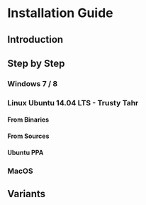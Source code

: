 # Installation Guide

## Introduction

## Step by Step

### Windows 7 / 8

### Linux Ubuntu 14.04 LTS - Trusty Tahr

#### From Binaries

#### From Sources

#### Ubuntu PPA

### MacOS

## Variants
